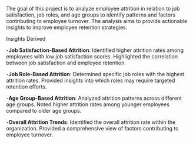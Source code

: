The goal of this project is to analyze employee attrition in relation to job satisfaction, job roles, and age groups to identify patterns and factors
contributing to employee turnover. The analysis aims to provide actionable insights to improve employee retention strategies.

Insights Derived

-**Job Satisfaction-Based Attrition**: Identified higher attrition rates among employees with low job satisfaction scores. Highlighted the correlation
between job satisfaction and employee retention.

-**Job Role-Based Attrition**: Determined specific job roles with the highest attrition rates. Provided insights into which roles may require targeted
retention efforts.

-**Age Group-Based Attrition**: Analyzed attrition patterns across different age groups. Noted higher attrition rates among younger employees compared
to older age groups.

-**Overall Attrition Trends**: Identified the overall attrition rate within the organization. Provided a comprehensive view of factors contributing to
employee turnover.
